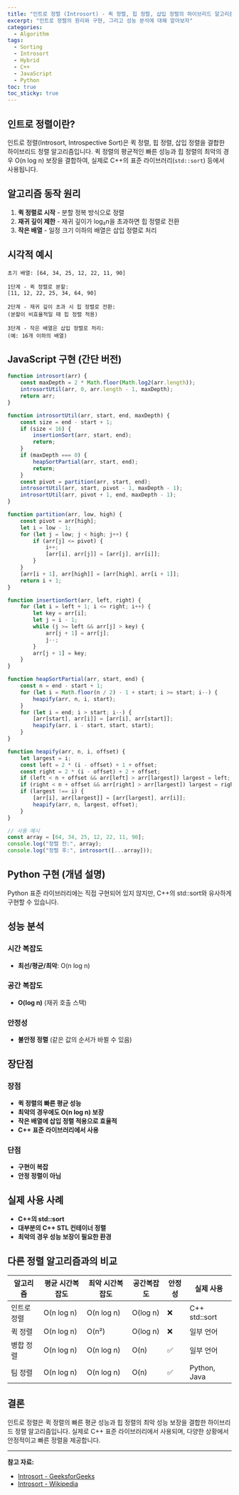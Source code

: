 ```yaml
---
title: "인트로 정렬 (Introsort) - 퀵 정렬, 힙 정렬, 삽입 정렬의 하이브리드 알고리즘"
excerpt: "인트로 정렬의 원리와 구현, 그리고 성능 분석에 대해 알아보자"
categories:
  - Algorithm
tags:
  - Sorting
  - Introsort
  - Hybrid
  - C++
  - JavaScript
  - Python
toc: true
toc_sticky: true
---
```


## 인트로 정렬이란?

인트로 정렬(Introsort, Introspective Sort)은 퀵 정렬, 힙 정렬, 삽입 정렬을 결합한 하이브리드 정렬 알고리즘입니다. 퀵 정렬의 평균적인 빠른 성능과 힙 정렬의 최악의 경우 O(n log n) 보장을 결합하여, 실제로 C++의 표준 라이브러리(`std::sort`) 등에서 사용됩니다.

## 알고리즘 동작 원리

1. **퀵 정렬로 시작** - 분할 정복 방식으로 정렬
2. **재귀 깊이 제한** - 재귀 깊이가 log₂n을 초과하면 힙 정렬로 전환
3. **작은 배열** - 일정 크기 이하의 배열은 삽입 정렬로 처리

## 시각적 예시

```
초기 배열: [64, 34, 25, 12, 22, 11, 90]

1단계 - 퀵 정렬로 분할:
[11, 12, 22, 25, 34, 64, 90]

2단계 - 재귀 깊이 초과 시 힙 정렬로 전환:
(분할이 비효율적일 때 힙 정렬 적용)

3단계 - 작은 배열은 삽입 정렬로 처리:
(예: 16개 이하의 배열)
```

## JavaScript 구현 (간단 버전)

```javascript
function introsort(arr) {
    const maxDepth = 2 * Math.floor(Math.log2(arr.length));
    introsortUtil(arr, 0, arr.length - 1, maxDepth);
    return arr;
}

function introsortUtil(arr, start, end, maxDepth) {
    const size = end - start + 1;
    if (size < 16) {
        insertionSort(arr, start, end);
        return;
    }
    if (maxDepth === 0) {
        heapSortPartial(arr, start, end);
        return;
    }
    const pivot = partition(arr, start, end);
    introsortUtil(arr, start, pivot - 1, maxDepth - 1);
    introsortUtil(arr, pivot + 1, end, maxDepth - 1);
}

function partition(arr, low, high) {
    const pivot = arr[high];
    let i = low - 1;
    for (let j = low; j < high; j++) {
        if (arr[j] <= pivot) {
            i++;
            [arr[i], arr[j]] = [arr[j], arr[i]];
        }
    }
    [arr[i + 1], arr[high]] = [arr[high], arr[i + 1]];
    return i + 1;
}

function insertionSort(arr, left, right) {
    for (let i = left + 1; i <= right; i++) {
        let key = arr[i];
        let j = i - 1;
        while (j >= left && arr[j] > key) {
            arr[j + 1] = arr[j];
            j--;
        }
        arr[j + 1] = key;
    }
}

function heapSortPartial(arr, start, end) {
    const n = end - start + 1;
    for (let i = Math.floor(n / 2) - 1 + start; i >= start; i--) {
        heapify(arr, n, i, start);
    }
    for (let i = end; i > start; i--) {
        [arr[start], arr[i]] = [arr[i], arr[start]];
        heapify(arr, i - start, start, start);
    }
}

function heapify(arr, n, i, offset) {
    let largest = i;
    const left = 2 * (i - offset) + 1 + offset;
    const right = 2 * (i - offset) + 2 + offset;
    if (left < n + offset && arr[left] > arr[largest]) largest = left;
    if (right < n + offset && arr[right] > arr[largest]) largest = right;
    if (largest !== i) {
        [arr[i], arr[largest]] = [arr[largest], arr[i]];
        heapify(arr, n, largest, offset);
    }
}

// 사용 예시
const array = [64, 34, 25, 12, 22, 11, 90];
console.log("정렬 전:", array);
console.log("정렬 후:", introsort([...array]));
```

## Python 구현 (개념 설명)

Python 표준 라이브러리에는 직접 구현되어 있지 않지만, C++의 std::sort와 유사하게 구현할 수 있습니다.

## 성능 분석

### 시간 복잡도
- **최선/평균/최악**: O(n log n)

### 공간 복잡도
- **O(log n)** (재귀 호출 스택)

### 안정성
- **불안정 정렬** (같은 값의 순서가 바뀔 수 있음)

## 장단점

### 장점
- **퀵 정렬의 빠른 평균 성능**
- **최악의 경우에도 O(n log n) 보장**
- **작은 배열에 삽입 정렬 적용으로 효율적**
- **C++ 표준 라이브러리에서 사용**

### 단점
- **구현이 복잡**
- **안정 정렬이 아님**

## 실제 사용 사례

- **C++의 std::sort**
- **대부분의 C++ STL 컨테이너 정렬**
- **최악의 경우 성능 보장이 필요한 환경**

## 다른 정렬 알고리즘과의 비교

| 알고리즘 | 평균 시간복잡도 | 최악 시간복잡도 | 공간복잡도 | 안정성 | 실제 사용 |
|---------|---------------|---------------|-----------|--------|----------|
| 인트로 정렬 | O(n log n) | O(n log n) | O(log n) | ❌ | C++ std::sort |
| 퀵 정렬 | O(n log n) | O(n²) | O(log n) | ❌ | 일부 언어 |
| 병합 정렬 | O(n log n) | O(n log n) | O(n) | ✅ | 일부 언어 |
| 팀 정렬 | O(n log n) | O(n log n) | O(n) | ✅ | Python, Java |

## 결론

인트로 정렬은 퀵 정렬의 빠른 평균 성능과 힙 정렬의 최악 성능 보장을 결합한 하이브리드 정렬 알고리즘입니다. 실제로 C++ 표준 라이브러리에서 사용되며, 다양한 상황에서 안정적이고 빠른 정렬을 제공합니다.

---

**참고 자료:**
- [Introsort - GeeksforGeeks](https://www.geeksforgeeks.org/intro-sort/)
- [Introsort - Wikipedia](https://en.wikipedia.org/wiki/Introsort) 